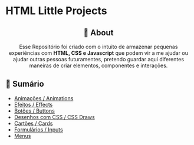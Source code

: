 #  **HTML Little Projects**

<div align="center">

## 	&#127919; **About**
Esse Repositório foi criado com o intuito de armazenar pequenas experiências com **HTML, CSS e Javascript** que podem vir a me ajudar ou ajudar outras pessoas futuramentes, pretendo guardar aqui diferentes maneiras de criar elementos, componentes e interações.

</div>
<div align="center">

</div>
<div>

## 📜 **Sumário**

* <a href="https://github.com/ThiagoFang/HTML-Little-Projects/tree/main/animations">Animações / Animations</a>
* <a href="https://github.com/ThiagoFang/HTML-Little-Projects/tree/main/Effects">Efeitos / Effects</a>
* <a href="https://github.com/ThiagoFang/HTML-Little-Projects/tree/main/buttons">Botões / Buttons</a>
* <a href="https://github.com/ThiagoFang/HTML-Little-Projects/tree/main/draws">Desenhos com CSS / CSS Draws</a>
* <a href="https://github.com/ThiagoFang/HTML-Little-Projects/tree/main/cards">Cartões / Cards</a>
* <a href="https://github.com/ThiagoFang/HTML-Little-Projects/tree/main/inputs">Formulários / Inputs</a>
* <a href="https://github.com/ThiagoFang/HTML-Little-Projects/tree/main/Menus">Menus</a>

</div>
